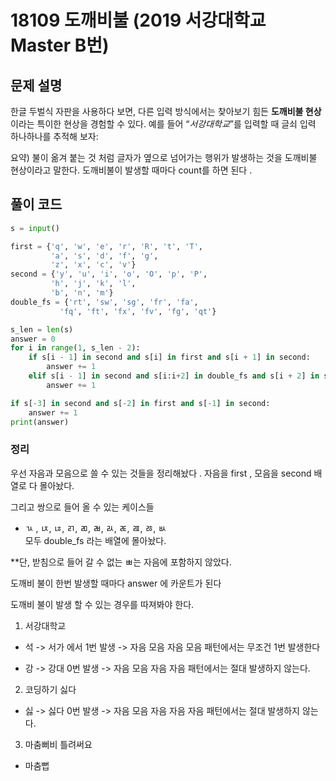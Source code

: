 # 18109 도깨비불 (2019 서강대학교  Master B번)


## 문제 설명 

한글 두벌식 자판을 사용하다 보면, 다른 입력 방식에서는 찾아보기 힘든 **도깨비불 현상**이라는 특이한 현상을 경험할 수 있다. 예를 들어 “_서강대학교_”를 입력할 때 글쇠 입력 하나하나를 추적해 보자:

요약)
불이 옮겨 붙는 것 처럼 글자가 옆으로 넘어가는 행위가 발생하는 것을 도깨비불 현상이라고 말한다. 도깨비불이 발생할 때마다 count를 하면 된다 . 




## 풀이 코드 


```python
s = input()

first = {'q', 'w', 'e', 'r', 'R', 't', 'T',
         'a', 's', 'd', 'f', 'g',
         'z', 'x', 'c', 'v'}
second = {'y', 'u', 'i', 'o', 'O', 'p', 'P',
         'h', 'j', 'k', 'l',
         'b', 'n', 'm'}
double_fs = {'rt', 'sw', 'sg', 'fr', 'fa',
           'fq', 'ft', 'fx', 'fv', 'fg', 'qt'}

s_len = len(s)
answer = 0
for i in range(1, s_len - 2):
    if s[i - 1] in second and s[i] in first and s[i + 1] in second:
        answer += 1
    elif s[i - 1] in second and s[i:i+2] in double_fs and s[i + 2] in second:
        answer += 1

if s[-3] in second and s[-2] in first and s[-1] in second:
    answer += 1
print(answer)
```

### 정리 
우선 자음과 모음으로 쓸 수 있는 것들을 정리해놨다 . 
자음을 first , 모음을 second 배열로 다 몰아놨다. 

그리고 쌍으로 들어 올 수 있는 케이스들 
- ㄳ , ㄵ, ㄶ, ㄺ, ㄻ, ㄼ, ㄽ, ㄾ, ㄿ, ㅀ, ㅄ  
모두 double_fs 라는 배열에 몰아놨다. 

**단, 받침으로 들어 갈 수 없는 ㅃ는 자음에 포함하지 않았다.

도깨비 불이 한번 발생할 때마다 answer 에 카운트가 된다 

도깨비 불이 발생 할 수 있는 경우를 따져봐야 한다.

1. 서강대학교 
- 석 -> 서가 에서 1번 발생  -> 자음 모음 자음 모음 패턴에서는 무조건 1번 발생한다 

-  강 -> 강대 0번 발생 -> 자음 모음 자음 자음 패턴에서는 절대 발생하지 않는다. 

2. 코딩하기 싫다 
- 싫 -> 싫다 0번 발생 -> 자음 모음 자음 자음 자음 패턴에서는 절대 발생하지 않는다. 

3. 마춤뻐비 틀려써요 
- 마춤뻡